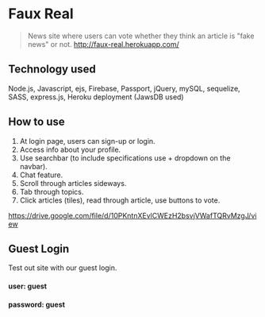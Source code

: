# Faux Real
> News site where users can vote whether they think an article is "fake news" or not.
http://faux-real.herokuapp.com/

## Technology used
Node.js, Javascript, ejs, Firebase, Passport, jQuery, mySQL, sequelize, SASS, express.js, Heroku deployment (JawsDB used)

## How to use
1. At login page, users can sign-up or login.
2. Access info about your profile.
3. Use searchbar (to include specifications use + dropdown on the navbar).
4. Chat feature.
5. Scroll through articles sideways.
6. Tab through topics.
7. Click articles (tiles), read through article, use buttons to vote.

https://drive.google.com/file/d/10PKntnXEvlCWEzH2bsvjVWafTQRvMzgJ/view

## Guest Login
Test out site with our guest login.
#### user: guest
#### password: guest
